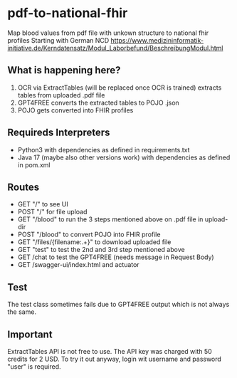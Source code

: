 # pdf-to-national-fhir
Map blood values from pdf file with unkown structure to national fhir profiles
Starting with German NCD https://www.medizininformatik-initiative.de/Kerndatensatz/Modul_Laborbefund/BeschreibungModul.html

## What is happening here?

1. OCR via ExtractTables (will be replaced once OCR is trained) extracts tables from uploaded .pdf file
2. GPT4FREE converts the extracted tables to POJO .json
3. POJO gets converted into FHIR profiles

## Requireds Interpreters

- Python3 with dependencies as defined in requirements.txt
- Java 17 (maybe also other versions work) with dependencies as defined in pom.xml

## Routes

- GET "/" to see UI
- POST "/" for file upload
- GET "/blood" to run the 3 steps mentioned above on .pdf file in upload-dir
- POST "/blood" to convert POJO into FHIR profile
- GET "/files/{filename:.+}" to download uploaded file
- GET "test" to test the 2nd and 3rd step mentioned above
- GET /chat to test the GPT4FREE (needs message in Request Body)
- GET /swagger-ui/index.html and actuator


## Test

The test class sometimes fails due to GPT4FREE output which is not always the same. 

## Important

ExtractTables API is not free to use. The API key was charged with 50 credits for 2 USD. 
To try it out anyway, login wit username and password "user" is required.
